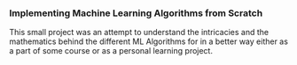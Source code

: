 ### Implementing Machine Learning Algorithms from Scratch

This small project was an attempt to understand the intricacies and the mathematics behind the different ML Algorithms for in a better way either as a part of some course or as a personal learning project.


